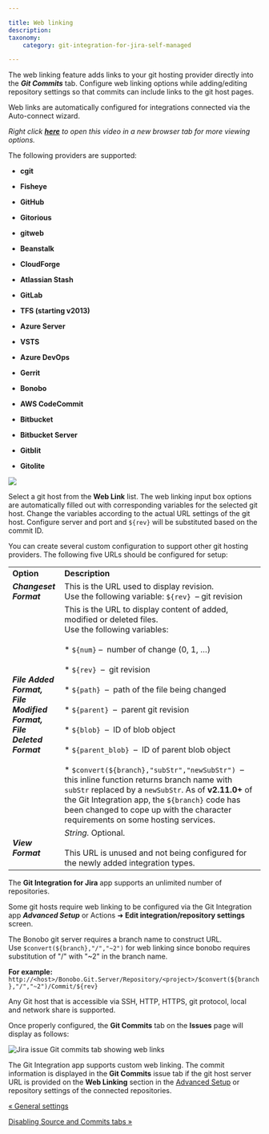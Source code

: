 ```yaml
---

title: Web linking
description:
taxonomy:
    category: git-integration-for-jira-self-managed

---
```

The web linking feature adds links to your git hosting provider directly into the _**Git Commits**_ tab. Configure web linking options while adding/editing repository settings so that commits can include links to the git host pages.

Web links are automatically configured for integrations connected via the Auto-connect wizard.

_Right click_ [_**here**_](https://bigbrassband.wistia.com/medias/qmumdo048n) _to open this video in a new browser tab for more viewing options._


The following providers are supported:

*   **cgit**

*   **Fisheye**

*   **GitHub**

*   **Gitorious**

*   **gitweb**

*   **Beanstalk**

*   **CloudForge**

*   **Atlassian Stash**

*   **GitLab**

*   **TFS (starting v2013)**

*   **Azure Server**

*   **VSTS**

*   **Azure DevOps**

*   **Gerrit**

*   **Bonobo**

*   **AWS CodeCommit**

*   **Bitbucket**

*   **Bitbucket Server**

*   **Gitblit**

*   **Gitolite**


![](https://bigbrassband.atlassian.net/wiki/download/thumbnails/1930398212/gitlab-guide-web-linking.png?version=1&modificationDate=1630642879210&cacheVersion=1&api=v2&width=680&height=318)

Select a git host from the **Web Link** list. The web linking input box options are automatically filled out with corresponding variables for the selected git host. Change the variables according to the actual URL settings of the git host. Configure server and port and `${rev}` will be substituted based on the commit ID.

You can create several custom configuration to support other git hosting providers. The following five URLs should be configured for setup:

|     |     |
| --- | --- |
| **Option** | **Description** |
| _**Changeset Format**_ | This is the URL used to display revision.  <br>Use the following variable: `${rev}`  – git revision |
| _**File Added Format,**_  <br>_**File Modified Format,**_  <br>_**File Deleted Format**_ | This is the URL to display content of added, modified or deleted files.  <br>Use the following variables:<br><br>*   `${num}` –  number of change (0, 1, …)<br>    <br>*   `${rev}`  –  git revision<br>    <br>*   `${path}`  –  path of the file being changed<br>    <br>*   `${parent}`  –  parent git revision<br>    <br>*   `${blob}`  –  ID of blob object<br>    <br>*   `${parent_blob}`  –  ID of parent blob object<br>    <br>*   `$convert(${branch},"subStr","newSubStr")`  –  this inline function returns branch name with `subStr` replaced by a `newSubStr`. As of **v2.11.0+** of the Git Integration app, the `${branch}` code has been changed to cope up with the character requirements on some hosting services. |
| _**View Format**_ | _String._ Optional. <br><br>This URL is unused and not being configured for the newly added integration types. |

The **Git Integration for Jira** app supports an unlimited number of repositories.

Some git hosts require web linking to be configured via the Git Integration app _**Advanced Setup**_ or Actions ➜ **Edit integration/repository settings** screen.

The Bonobo git server requires a branch name to construct URL.  Use `$convert(${branch},"/","~2")` for web linking since bonobo requires substitution of "/" with "~2" in the branch name.

**For example:**
`http://<host>/Bonobo.Git.Server/Repository/<project>/$convert(${branch},"/","~2")/Commit/${rev}`


Any Git host that is accessible via SSH, HTTP, HTTPS, git protocol, local and network share is supported.

Once properly configured, the **Git Commits** tab on the **Issues** page will display as follows:

![Jira issue Git commits tab showing web links](https://bigbrassband.atlassian.net/wiki/download/thumbnails/1930398212/git-commits-clickable-web-links.png?version=1&modificationDate=1630642879449&cacheVersion=1&api=v2&width=557&height=261)

The Git Integration app supports custom web linking. The commit information is displayed in the **Git Commits** issue tab if the git host server URL is provided on the **Web Linking** section in the [Advanced Setup](/wiki/spaces/GIJDC/pages/1930397180/Connecting+a+repository+via+Advanced+setup) or repository settings of the connected repositories.

[« General settings](https://bigbrassband.atlassian.net/wiki/spaces/GIJDC/pages/1930398111/%28GDC%29+General+settings)

[Disabling Source and Commits tabs »](/wiki/spaces/GIJDC/pages/1930398249/Disabling+Source+and+Commits+tabs)